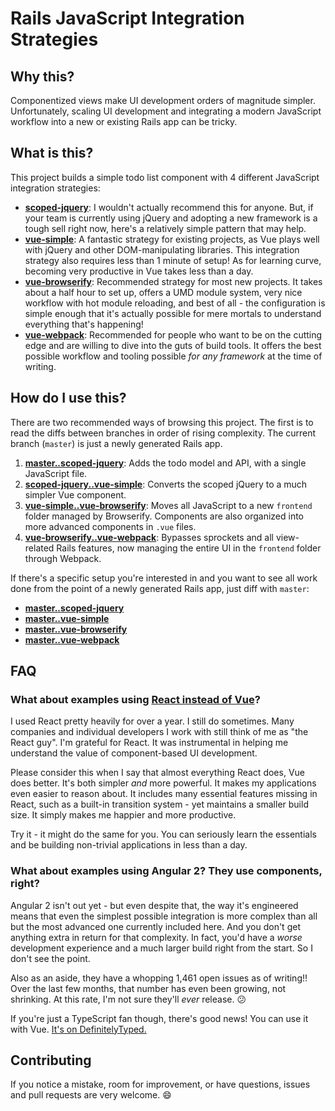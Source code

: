 # Rails JavaScript Integration Strategies

## Why this?

Componentized views make UI development orders of magnitude simpler. Unfortunately, scaling UI development and integrating a modern JavaScript workflow into a new or existing Rails app can be tricky.

## What is this?

This project builds a simple todo list component with 4 different JavaScript integration strategies:

- __[scoped-jquery](https://github.com/chrisvfritz/rails-javascript-integrations/tree/scoped-jquery)__: I wouldn't actually recommend this for anyone. But, if your team is currently using jQuery and adopting a new framework is a tough sell right now, here's a relatively simple pattern that may help.
- __[vue-simple](https://github.com/chrisvfritz/rails-javascript-integrations/tree/vue-simple)__: A fantastic strategy for existing projects, as Vue plays well with jQuery and other DOM-manipulating libraries. This integration strategy also requires less than 1 minute of setup! As for learning curve, becoming very productive in Vue takes less than a day.
- __[vue-browserify](https://github.com/chrisvfritz/rails-javascript-integrations/tree/vue-browserify)__: Recommended strategy for most new projects. It takes about a half hour to set up, offers a UMD module system, very nice workflow with hot module reloading, and best of all - the configuration is simple enough that it's actually possible for mere mortals to understand everything that's happening!
- __[vue-webpack](https://github.com/chrisvfritz/rails-javascript-integrations/tree/vue-webpack)__: Recommended for people who want to be on the cutting edge and are willing to dive into the guts of build tools. It offers the best possible workflow and tooling possible _for any framework_ at the time of writing.

## How do I use this?

There are two recommended ways of browsing this project. The first is to read the diffs between branches in order of rising complexity. The current branch (`master`) is just a newly generated Rails app.

1. __[master..scoped-jquery](https://github.com/chrisvfritz/rails-javascript-integrations/compare/master...scoped-jquery)__: Adds the todo model and API, with a single JavaScript file.
2. __[scoped-jquery..vue-simple](https://github.com/chrisvfritz/rails-javascript-integrations/compare/scoped-jquery...vue-simple)__: Converts the scoped jQuery to a much simpler Vue component.
3. __[vue-simple..vue-browserify](https://github.com/chrisvfritz/rails-javascript-integrations/compare/vue-simple...vue-browserify)__: Moves all JavaScript to a new `frontend` folder managed by Browserify. Components are also organized into more advanced components in `.vue` files.
4. __[vue-browserify..vue-webpack](https://github.com/chrisvfritz/rails-javascript-integrations/compare/vue-browserify...vue-webpack)__: Bypasses sprockets and all view-related Rails features, now managing the entire UI in the `frontend` folder through Webpack.

If there's a specific setup you're interested in and you want to see all work done from the point of a newly generated Rails app, just diff with `master`:

- __[master..scoped-jquery](https://github.com/chrisvfritz/rails-javascript-integrations/compare/master...scoped-jquery)__
- __[master..vue-simple](https://github.com/chrisvfritz/rails-javascript-integrations/compare/master...vue-simple)__
- __[master..vue-browserify](https://github.com/chrisvfritz/rails-javascript-integrations/compare/master...vue-browserify)__
- __[master..vue-webpack](https://github.com/chrisvfritz/rails-javascript-integrations/compare/master...vue-webpack)__

## FAQ

### What about examples using [React instead of Vue](https://vuejs.org/guide/comparison.html#React)?

I used React pretty heavily for over a year. I still do sometimes. Many companies and individual developers I work with still think of me as "the React guy". I'm grateful for React. It was instrumental in helping me understand the value of component-based UI development.

Please consider this when I say that almost everything React does, Vue does better. It's both simpler _and_ more powerful. It makes my applications even easier to reason about. It includes many essential features missing in React, such as a built-in transition system - yet maintains a smaller build size. It simply makes me happier and more productive. 

Try it - it might do the same for you. You can seriously learn the essentials and be building non-trivial applications in less than a day.

### What about examples using Angular 2? They use components, right?

Angular 2 isn't out yet - but even despite that, the way it's engineered means that even the simplest possible integration is more complex than all but the most advanced one currently included here. And you don't get anything extra in return for that complexity. In fact, you'd have a _worse_ development experience and a much larger build right from the start. So I don't see the point.

Also as an aside, they have a whopping 1,461 open issues as of writing!! Over the last few months, that number has even been growing, not shrinking. At this rate, I'm not sure they'll _ever_ release. :confused:

If you're just a TypeScript fan though, there's good news! You can use it with Vue. [It's on DefinitelyTyped.](https://github.com/DefinitelyTyped/DefinitelyTyped/tree/master/vue)

## Contributing

If you notice a mistake, room for improvement, or have questions, issues and pull requests are very welcome. :smile:

